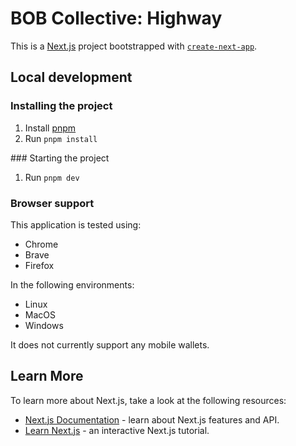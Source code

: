# BOB Collective: Highway

This is a [Next.js](https://nextjs.org) project bootstrapped with [`create-next-app`](https://nextjs.org/docs/app/api-reference/cli/create-next-app).

## Local development

### Installing the project

1. Install [pnpm](https://pnpm.io/installation)
2. Run `pnpm install`

### Starting the project

1. Run `pnpm dev`

### Browser support

This application is tested using:

- Chrome
- Brave
- Firefox

In the following environments:

- Linux
- MacOS
- Windows

It does not currently support any mobile wallets.

## Learn More

To learn more about Next.js, take a look at the following resources:

- [Next.js Documentation](https://nextjs.org/docs) - learn about Next.js features and API.
- [Learn Next.js](https://nextjs.org/learn) - an interactive Next.js tutorial.
